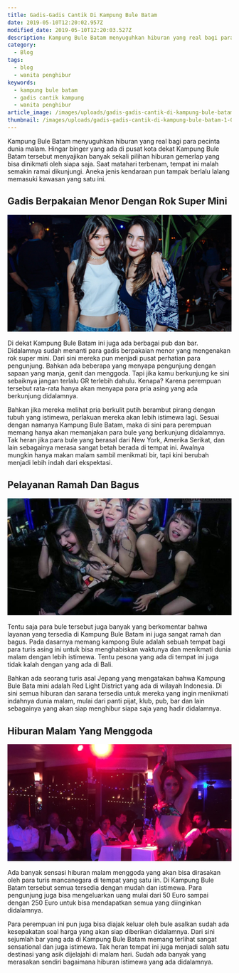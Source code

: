 ```yaml
---
title: Gadis-Gadis Cantik Di Kampung Bule Batam
date: 2019-05-10T12:20:02.957Z
modified_date: 2019-05-10T12:20:03.527Z
description: Kampung Bule Batam menyuguhkan hiburan yang real bagi para pecinta dunia malam. Hingar bingar wanita penghibur yang ada di pusat kota dekat Kampung Bule Batam.
category:
  - Blog
tags:
  - blog
  - wanita penghibur
keywords:
  - kampung bule batam
  - gadis cantik kampung
  - wanita penghibur
article_image: /images/uploads/gadis-gadis-cantik-di-kampung-bule-batam-1.jpg
thumbnail: /images/uploads/gadis-gadis-cantik-di-kampung-bule-batam-1-008.jpg
---
```

Kampung Bule Batam menyuguhkan hiburan yang real bagi para pecinta dunia malam. Hingar binger yang ada di pusat kota dekat Kampung Bule Batam tersebut menyajikan banyak sekali pilihan hiburan gemerlap yang bisa dinikmati oleh siapa saja. Saat matahari terbenam, tempat ini malah semakin ramai dikunjungi. Aneka jenis kendaraan pun tampak berlalu lalang memasuki kawasan yang satu ini. 



## Gadis Berpakaian Menor Dengan Rok Super Mini

![Gadis-Gadis Cantik Di Kampung Bule Batam](/images/uploads/gadis-gadis-cantik-di-kampung-bule-batam-1.jpg)

Di dekat Kampung Bule Batam ini juga ada berbagai pub dan bar. Didalamnya sudah menanti para gadis berpakaian menor yang mengenakan rok super mini. Dari sini mereka pun menjadi pusat perhatian para pengunjung. Bahkan ada beberapa yang menyapa pengunjung dengan sapaan yang manja, genit dan menggoda. Tapi jika kamu berkunjung ke sini sebaiknya jangan terlalu GR terlebih dahulu. Kenapa? Karena perempuan tersebut rata-rata hanya akan menyapa para pria asing yang ada berkunjung didalamnya.

Bahkan jika mereka melihat pria berkulit putih berambut pirang dengan tubuh yang istimewa, perlakuan mereka akan lebih istimewa lagi. Sesuai dengan namanya Kampung Bule Batam, maka di sini para perempuan memang hanya akan memanjakan para bule yang berkunjung didalamnya. Tak heran jika para bule yang berasal dari New York, Amerika Serikat, dan lain sebagainya merasa sangat betah berada di tempat ini. Awalnya mungkin hanya makan malam sambil menikmati bir, tapi kini berubah menjadi lebih indah dari ekspektasi.



## Pelayanan Ramah Dan Bagus

![Gadis-Gadis Cantik Di Kampung Bule Batam](/images/uploads/gadis-gadis-cantik-di-kampung-bule-batam-3.jpg)

Tentu saja para bule tersebut juga banyak yang berkomentar bahwa layanan yang tersedia di Kampung Bule Batam ini juga sangat ramah dan bagus. Pada dasarnya memang kampong Bule adalah sebuah tempat bagi para turis asing ini untuk bisa menghabiskan waktunya dan menikmati dunia malam dengan lebih istimewa. Tentu pesona yang ada di tempat ini juga tidak kalah dengan yang ada di Bali.

Bahkan ada seorang turis asal Jepang yang mengatakan bahwa Kampung Bule Bata mini adalah Red Light District yang ada di wilayah Indonesia. Di sini semua hiburan dan sarana tersedia untuk mereka yang ingin menikmati indahnya dunia malam, mulai dari panti pijat, klub, pub, bar dan lain sebagainya yang akan siap menghibur siapa saja yang hadir didalamnya.



## Hiburan Malam Yang Menggoda

![Gadis-Gadis Cantik Di Kampung Bule Batam](/images/uploads/gadis-gadis-cantik-di-kampung-bule-batam-2.jpg)

Ada banyak sensasi hiburan malam menggoda yang akan bisa dirasakan oleh para turis mancanegara di tempat yang satu iin. Di Kampung Bule Batam tersebut semua tersedia dengan mudah dan istimewa. Para pengunjung juga bisa mengeluarkan uang mulai dari 50 Euro sampai dengan 250 Euro untuk bisa mendapatkan semua yang diinginkan didalamnya.

Para perempuan ini pun juga bisa diajak keluar oleh bule asalkan sudah ada kesepakatan soal harga yang akan siap diberikan didalamnya. Dari sini sejumlah bar yang ada di Kampung Bule Batam memang terlihat sangat sensational dan juga istimewa. Tak heran tempat ini juga menjadi salah satu destinasi yang asik dijelajahi di malam hari. Sudah ada banyak yang merasakan sendiri bagaimana hiburan istimewa yang ada didalamnya.
